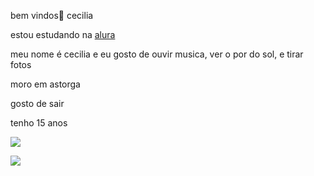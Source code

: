 bem vindos🩷
cecilia

estou estudando na  [alura](https://www.alura.com.br/)

meu nome é cecilia e eu gosto de ouvir musica, ver o por do sol, e tirar fotos

moro em astorga 

gosto de sair 

tenho 15 anos 

![](https://tenor.com/pt-BR/view/like-thumbs-up-stars-awesome-gif-15811556)

![](https://media.tenor.com/OYFupIOXEKkAAAAM/smiling-giggle.gif)
